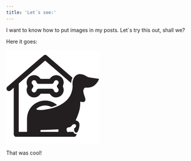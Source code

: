 ```yaml
---
title: 'Let´s see:'
---
```

I want to know how to put images in my posts. Let´s try this out, shall we?

Here it goes:

![](/media_folder/dona_pas.png)

That was cool!
